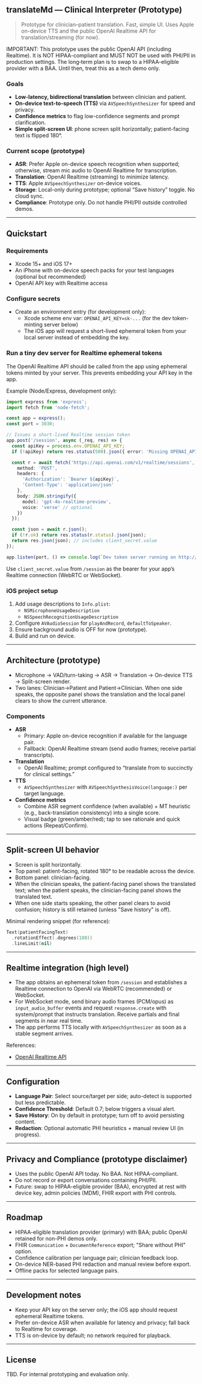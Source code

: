 ## translateMd — Clinical Interpreter (Prototype)

> Prototype for clinician–patient translation. Fast, simple UI. Uses Apple on-device TTS and the public OpenAI Realtime API for translation/streaming (for now).

IMPORTANT: This prototype uses the public OpenAI API (including Realtime). It is NOT HIPAA-compliant and MUST NOT be used with PHI/PII in production settings. The long‑term plan is to swap to a HIPAA-eligible provider with a BAA. Until then, treat this as a tech demo only.

### Goals
- **Low-latency, bidirectional translation** between clinician and patient.
- **On-device text-to-speech (TTS)** via `AVSpeechSynthesizer` for speed and privacy.
- **Confidence metrics** to flag low-confidence segments and prompt clarification.
- **Simple split-screen UI**: phone screen split horizontally; patient-facing text is flipped 180°.

### Current scope (prototype)
- **ASR**: Prefer Apple on-device speech recognition when supported; otherwise, stream mic audio to OpenAI Realtime for transcription.
- **Translation**: OpenAI Realtime (streaming) to minimize latency.
- **TTS**: Apple `AVSpeechSynthesizer` on-device voices.
- **Storage**: Local-only during prototype; optional “Save history” toggle. No cloud sync.
- **Compliance**: Prototype only. Do not handle PHI/PII outside controlled demos.

---

## Quickstart

### Requirements
- Xcode 15+ and iOS 17+
- An iPhone with on-device speech packs for your test languages (optional but recommended)
- OpenAI API key with Realtime access

### Configure secrets
- Create an environment entry (for development only):
  - Xcode scheme env var: `OPENAI_API_KEY=sk-...` (for the dev token-minting server below)
  - The iOS app will request a short-lived ephemeral token from your local server instead of embedding the key.

### Run a tiny dev server for Realtime ephemeral tokens
The OpenAI Realtime API should be called from the app using ephemeral tokens minted by your server. This prevents embedding your API key in the app.

Example (Node/Express, development only):

```ts
import express from 'express';
import fetch from 'node-fetch';

const app = express();
const port = 3030;

// Issues a short-lived Realtime session token
app.post('/session', async (_req, res) => {
  const apiKey = process.env.OPENAI_API_KEY;
  if (!apiKey) return res.status(500).json({ error: 'Missing OPENAI_API_KEY' });

  const r = await fetch('https://api.openai.com/v1/realtime/sessions', {
    method: 'POST',
    headers: {
      'Authorization': `Bearer ${apiKey}`,
      'Content-Type': 'application/json'
    },
    body: JSON.stringify({
      model: 'gpt-4o-realtime-preview',
      voice: 'verse' // optional
    })
  });

  const json = await r.json();
  if (!r.ok) return res.status(r.status).json(json);
  return res.json(json); // includes client_secret.value
});

app.listen(port, () => console.log(`Dev token server running on http://localhost:${port}`));
```

Use `client_secret.value` from `/session` as the bearer for your app’s Realtime connection (WebRTC or WebSocket).

### iOS project setup
1. Add usage descriptions to `Info.plist`:
   - `NSMicrophoneUsageDescription`
   - `NSSpeechRecognitionUsageDescription`
2. Configure `AVAudioSession` for `playAndRecord`, `defaultToSpeaker`.
3. Ensure background audio is OFF for now (prototype).
4. Build and run on device.

---

## Architecture (prototype)

- Microphone → VAD/turn-taking → ASR → Translation → On-device TTS → Split-screen render.
- Two lanes: Clinician→Patient and Patient→Clinician. When one side speaks, the opposite panel shows the translation and the local panel clears to show the current utterance.

### Components
- **ASR**
  - Primary: Apple on-device recognition if available for the language pair.
  - Fallback: OpenAI Realtime stream (send audio frames; receive partial transcripts).
- **Translation**
  - OpenAI Realtime; prompt configured to “translate from <source> to <target> succinctly for clinical settings.”
- **TTS**
  - `AVSpeechSynthesizer` with `AVSpeechSynthesisVoice(language:)` per target language.
- **Confidence metrics**
  - Combine ASR segment confidence (when available) + MT heuristic (e.g., back-translation consistency) into a single score.
  - Visual badge (green/amber/red); tap to see rationale and quick actions (Repeat/Confirm).

---

## Split-screen UI behavior

- Screen is split horizontally.
- Top panel: patient-facing, rotated 180° to be readable across the device.
- Bottom panel: clinician-facing.
- When the clinician speaks, the patient-facing panel shows the translated text; when the patient speaks, the clinician-facing panel shows the translated text.
- When one side starts speaking, the other panel clears to avoid confusion; history is still retained (unless "Save history" is off).

Minimal rendering snippet (for reference):

```swift
Text(patientFacingText)
  .rotationEffect(.degrees(180))
  .lineLimit(nil)
```

---

## Realtime integration (high level)

- The app obtains an ephemeral token from `/session` and establishes a Realtime connection to OpenAI via WebRTC (recommended) or WebSocket.
- For WebSocket mode, send binary audio frames (PCM/opus) as `input_audio_buffer` events and request `response.create` with system/prompt that instructs translation. Receive partials and final segments in near real time.
- The app performs TTS locally with `AVSpeechSynthesizer` as soon as a stable segment arrives.

References:
- [OpenAI Realtime API](`https://platform.openai.com/docs/guides/realtime`)

---

## Configuration

- **Language Pair**: Select source/target per side; auto-detect is supported but less predictable.
- **Confidence Threshold**: Default 0.7; below triggers a visual alert.
- **Save History**: On by default in prototype; turn off to avoid persisting content.
- **Redaction**: Optional automatic PHI heuristics + manual review UI (in progress).

---

## Privacy and Compliance (prototype disclaimer)

- Uses the public OpenAI API today. No BAA. Not HIPAA-compliant.
- Do not record or export conversations containing PHI/PII.
- Future: swap to HIPAA-eligible provider (BAA), encrypted at rest with device key, admin policies (MDM), FHIR export with PHI controls.

---

## Roadmap

- HIPAA-eligible translation provider (primary) with BAA; public OpenAI retained for non-PHI demos only.
- FHIR `Communication` + `DocumentReference` export; "Share without PHI" option.
- Confidence calibration per language pair; clinician feedback loop.
- On-device NER-based PHI redaction and manual review before export.
- Offline packs for selected language pairs.

---

## Development notes

- Keep your API key on the server only; the iOS app should request ephemeral Realtime tokens.
- Prefer on-device ASR when available for latency and privacy; fall back to Realtime for coverage.
- TTS is on-device by default; no network required for playback.

---

## License

TBD. For internal prototyping and evaluation only.


